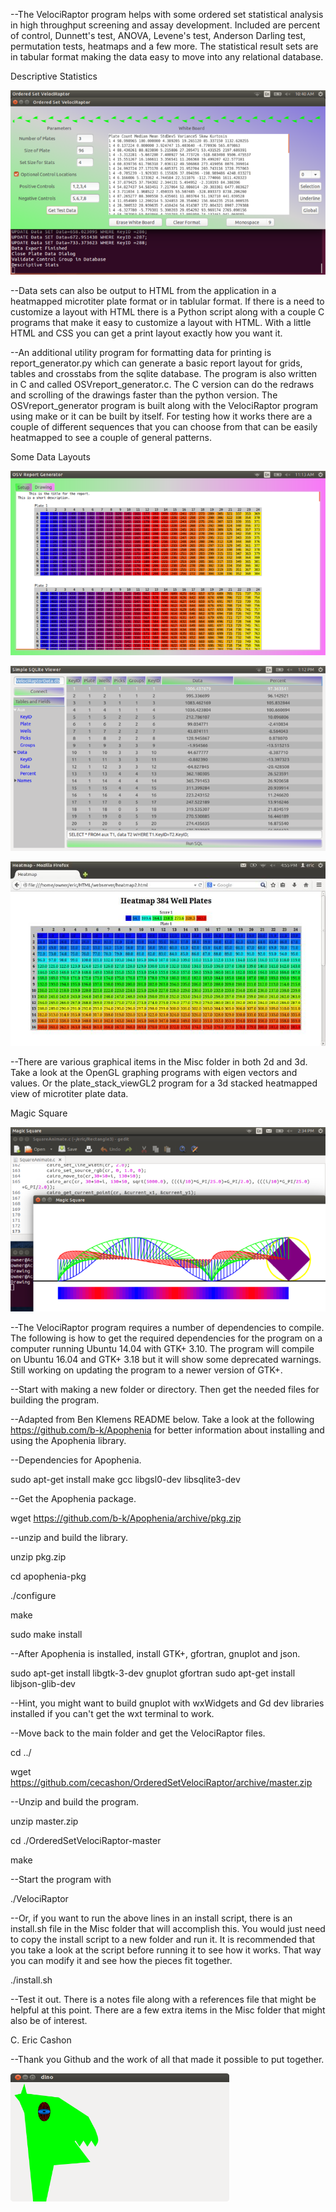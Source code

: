 

--The VelociRaptor program helps with some ordered set statistical analysis in high throughput screening and assay development. Included are percent of control, Dunnett's test, ANOVA, Levene's test, Anderson Darling test, permutation tests, heatmaps and a few more. The statistical result sets are in tabular format making the data easy to move into any relational database. 

Descriptive Statistics

![ScreenShot](/statistics.png)

--Data sets can also be output to HTML from the application in a heatmapped microtiter plate format or in tablular format. If there is a need to customize a layout with HTML there is a Python script along with a couple C programs that make it easy to customize a layout with HTML. With a little HTML and CSS you can get a print layout exactly how you want it. 

--An additional utility program for formatting data for printing is report_generator.py which can generate a basic report layout for grids, tables and crosstabs from the sqlite database. The program is also written in C and called OSVreport_generator.c. The C version can do the redraws and scrolling of the drawings faster than the python version. The OSVreport_generator program is built along with the VelociRaptor program using make or it can be built by itself. For testing how it works there are a couple of different sequences that you can choose from that can be easily heatmapped to see a couple of general patterns. 


Some Data Layouts

![Screenshot2](/heatmap1.png)

![Screenshot3](/viewer2.png)

![Screenshot4](/Heatmap3.jpg)

--There are various graphical items in the Misc folder in both 2d and 3d. Take a look at the OpenGL graphing programs with eigen vectors and values. Or the plate_stack_viewGL2 program for a 3d stacked heatmapped view of microtiter plate data.

Magic Square

![Screenshot4](/wave1.png)


--The VelociRaptor program requires a number of dependencies to compile. The following is how to get the required dependencies for the program on a computer running Ubuntu 14.04 with GTK+ 3.10. The program will compile on Ubuntu 16.04 and GTK+ 3.18 but it will show some deprecated warnings. Still working on updating the program to a newer version of GTK+.

--Start with making a new folder or directory. Then get the needed files for building the program. 

--Adapted from Ben Klemens README below. Take a look at the following https://github.com/b-k/Apophenia for better information about installing and using the Apophenia library.

--Dependencies for Apophenia. 

sudo apt-get install make gcc libgsl0-dev libsqlite3-dev 

--Get the Apophenia package.

wget https://github.com/b-k/Apophenia/archive/pkg.zip

--unzip and build the library.

unzip pkg.zip

cd apophenia-pkg

./configure

make

sudo make install

--After Apophenia is installed, install GTK+, gfortran, gnuplot and json.

sudo apt-get install libgtk-3-dev gnuplot gfortran
sudo apt-get install libjson-glib-dev

--Hint, you might want to build gnuplot with wxWidgets and Gd dev libraries installed if you can't get the wxt terminal to work. 

--Move back to the main folder and get the VelociRaptor files.

cd ../

wget https://github.com/cecashon/OrderedSetVelociRaptor/archive/master.zip

--Unzip and build the program.

unzip master.zip

cd ./OrderedSetVelociRaptor-master

make 

--Start the program with

./VelociRaptor

--Or, if you want to run the above lines in an install script, there is an install.sh file in the Misc folder that will accomplish this. You would just need to copy the install script to a new folder and run it. It is recommended that you take a look at the script before running it to see how it works. That way you can modify it and see how the pieces fit together. 

./install.sh

--Test it out. There is a notes file along with a references file that might be helpful at this point. There are a few extra items in the Misc folder that might also be of interest.
 
C. Eric Cashon

--Thank you Github and the work of all that made it possible to put together.

![Screenshot5](/dino.png)
